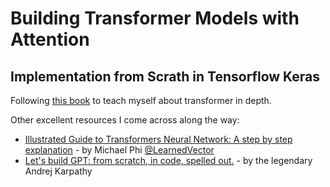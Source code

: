 # Building Transformer Models with Attention
## Implementation from Scrath in Tensorflow Keras

Following [this book](https://machinelearningmastery.com/transformer-models-with-attention/) to teach myself about transformer in depth.

Other excellent resources I come across along the way:
* [Illustrated Guide to Transformers Neural Network: A step by step explanation](https://youtu.be/4Bdc55j80l8) - by Michael Phi [@LearnedVector](https://github.com/LearnedVector)
* [Let's build GPT: from scratch, in code, spelled out.](https://youtu.be/kCc8FmEb1nY) - by the legendary Andrej Karpathy
